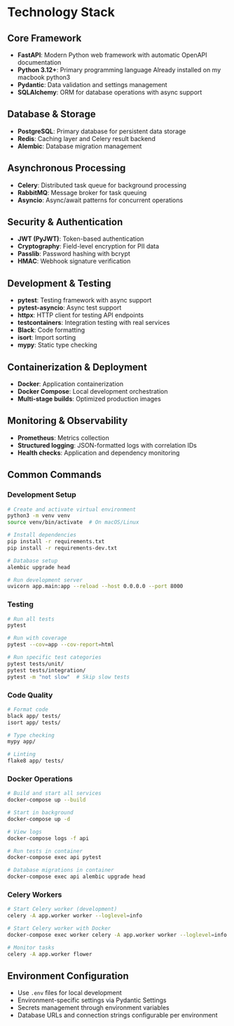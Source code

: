 # Technology Stack

## Core Framework
- **FastAPI**: Modern Python web framework with automatic OpenAPI documentation
- **Python 3.12+**: Primary programming language Already installed on my macbook python3
- **Pydantic**: Data validation and settings management
- **SQLAlchemy**: ORM for database operations with async support

## Database & Storage
- **PostgreSQL**: Primary database for persistent data storage
- **Redis**: Caching layer and Celery result backend
- **Alembic**: Database migration management

## Asynchronous Processing
- **Celery**: Distributed task queue for background processing
- **RabbitMQ**: Message broker for task queuing
- **Asyncio**: Async/await patterns for concurrent operations

## Security & Authentication
- **JWT (PyJWT)**: Token-based authentication
- **Cryptography**: Field-level encryption for PII data
- **Passlib**: Password hashing with bcrypt
- **HMAC**: Webhook signature verification

## Development & Testing
- **pytest**: Testing framework with async support
- **pytest-asyncio**: Async test support
- **httpx**: HTTP client for testing API endpoints
- **testcontainers**: Integration testing with real services
- **Black**: Code formatting
- **isort**: Import sorting
- **mypy**: Static type checking

## Containerization & Deployment
- **Docker**: Application containerization
- **Docker Compose**: Local development orchestration
- **Multi-stage builds**: Optimized production images

## Monitoring & Observability
- **Prometheus**: Metrics collection
- **Structured logging**: JSON-formatted logs with correlation IDs
- **Health checks**: Application and dependency monitoring

## Common Commands

### Development Setup
```bash
# Create and activate virtual environment
python3 -m venv venv
source venv/bin/activate  # On macOS/Linux

# Install dependencies
pip install -r requirements.txt
pip install -r requirements-dev.txt

# Database setup
alembic upgrade head

# Run development server
uvicorn app.main:app --reload --host 0.0.0.0 --port 8000
```

### Testing
```bash
# Run all tests
pytest

# Run with coverage
pytest --cov=app --cov-report=html

# Run specific test categories
pytest tests/unit/
pytest tests/integration/
pytest -m "not slow"  # Skip slow tests
```

### Code Quality
```bash
# Format code
black app/ tests/
isort app/ tests/

# Type checking
mypy app/

# Linting
flake8 app/ tests/
```

### Docker Operations
```bash
# Build and start all services
docker-compose up --build

# Start in background
docker-compose up -d

# View logs
docker-compose logs -f api

# Run tests in container
docker-compose exec api pytest

# Database migrations in container
docker-compose exec api alembic upgrade head
```

### Celery Workers
```bash
# Start Celery worker (development)
celery -A app.worker worker --loglevel=info

# Start Celery worker with Docker
docker-compose exec worker celery -A app.worker worker --loglevel=info

# Monitor tasks
celery -A app.worker flower
```

## Environment Configuration
- Use `.env` files for local development
- Environment-specific settings via Pydantic Settings
- Secrets management through environment variables
- Database URLs and connection strings configurable per environment